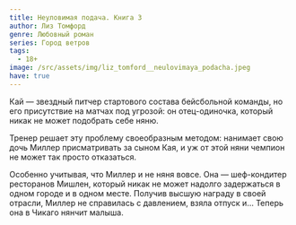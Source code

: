 ```yaml
---
title: Неуловимая подача. Книга 3
author: Лиз Томфорд
genre: Любовный роман
series: Город ветров
tags:
  - 18+
image: /src/assets/img/liz_tomford__neulovimaya_podacha.jpeg
have: true
---
```

Кай — звездный питчер стартового состава бейсбольной команды, но его присутствие на матчах под угрозой: он отец-одиночка, который никак не может подобрать себе няню.

Тренер решает эту проблему своеобразным методом: нанимает свою дочь Миллер присматривать за сыном Кая, и уж от этой няни чемпион не может так просто отказаться.

Особенно учитывая, что Миллер и не няня вовсе. Она — шеф-кондитер ресторанов Мишлен, который никак не может надолго задержаться в одном городе и в одном месте. Получив высшую награду в своей отрасли, Миллер не справилась с давлением, взяла отпуск и... Теперь она в Чикаго нянчит малыша.

